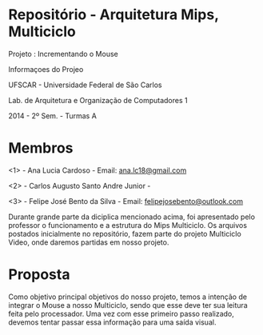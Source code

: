 Repositório - Arquitetura Mips, Multiciclo
==========================================

Projeto : Incrementando o Mouse


Informaçoes do Projeo


UFSCAR - Universidade Federal de São Carlos


Lab. de Arquitetura e Organização de Computadores 1


2014 - 2º Sem. - Turmas A


Membros
=====================


<1> - Ana Lucia Cardoso - Email: ana.lc18@gmail.com

<2> - Carlos Augusto Santo Andre Junior - 

<3> - Felipe José Bento da Silva - Email: felipejosebento@outlook.com



Durante grande parte da diciplica mencionado acima, foi apresentado pelo professor o funcionamento e a estrutura do Mips Multiciclo. Os arquivos postados inicialmente no repositório, fazem parte do projeto Multiciclo Video, onde daremos partidas em nosso projeto.



Proposta
=========

Como objetivo principal objetivos do nosso projeto, temos a intenção de integrar o Mouse a nosso Multiciclo, sendo que esse deve ter sua leitura feita pelo processador. Uma vez com esse primeiro passo realizado, devemos tentar passar essa informação para uma saída visual.


